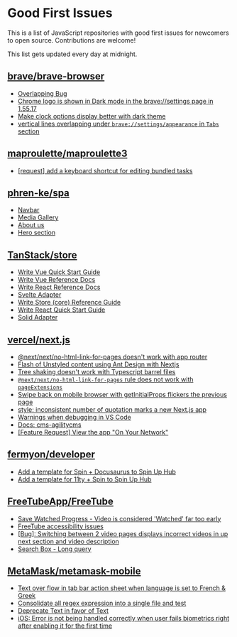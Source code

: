 # Good First Issues

This is a list of JavaScript repositories with good first issues for newcomers to open source. Contributions are welcome!

This list gets updated every day at midnight.

## [brave/brave-browser](https://github.com/brave/brave-browser)

- [Overlapping Bug](https://github.com/brave/brave-browser/issues/32399)
- [Chrome logo is shown in Dark mode in the brave://settings page in 1.55.17 ](https://github.com/brave/brave-browser/issues/31355)
- [Make clock options display better with dark theme](https://github.com/brave/brave-browser/issues/12061)
- [vertical lines overlapping under `brave://settings/appearance` in `Tabs` section](https://github.com/brave/brave-browser/issues/30100)

## [maproulette/maproulette3](https://github.com/maproulette/maproulette3)

- [[request] add a keyboard shortcut for editing bundled tasks](https://github.com/maproulette/maproulette3/issues/1793)

## [phren-ke/spa](https://github.com/phren-ke/spa)

- [Navbar](https://github.com/phren-ke/spa/issues/2)
- [Media Gallery](https://github.com/phren-ke/spa/issues/7)
- [About us](https://github.com/phren-ke/spa/issues/4)
- [Hero section](https://github.com/phren-ke/spa/issues/3)

## [TanStack/store](https://github.com/TanStack/store)

- [Write Vue Quick Start Guide](https://github.com/TanStack/store/issues/11)
- [Write Vue Reference Docs](https://github.com/TanStack/store/issues/10)
- [Write React Reference Docs](https://github.com/TanStack/store/issues/9)
- [Svelte Adapter](https://github.com/TanStack/store/issues/4)
- [Write Store (core) Reference Guide](https://github.com/TanStack/store/issues/7)
- [Write React Quick Start Guide](https://github.com/TanStack/store/issues/6)
- [Solid Adapter](https://github.com/TanStack/store/issues/5)

## [vercel/next.js](https://github.com/vercel/next.js)

- [@next/next/no-html-link-for-pages doesn't work with app router](https://github.com/vercel/next.js/issues/51742)
- [Flash of Unstyled content using Ant Design with Nextjs](https://github.com/vercel/next.js/issues/48483)
- [Tree shaking doesn't work with Typescript barrel files](https://github.com/vercel/next.js/issues/12557)
- [`@next/next/no-html-link-for-pages` rule does not work with `pageExtensions`](https://github.com/vercel/next.js/issues/53473)
- [Swipe back on mobile browser with getInitialProps flickers the previous page](https://github.com/vercel/next.js/issues/10465)
- [style: inconsistent number of quotation marks a new Next.js app](https://github.com/vercel/next.js/issues/54402)
- [Warnings when debugging in VS Code](https://github.com/vercel/next.js/issues/24349)
- [Docs: cms-agilitycms](https://github.com/vercel/next.js/issues/52867)
- [[Feature Request] View the app "On Your Network"](https://github.com/vercel/next.js/issues/11367)

## [fermyon/developer](https://github.com/fermyon/developer)

- [Add a template for Spin + Docusaurus to Spin Up Hub](https://github.com/fermyon/developer/issues/801)
- [Add a template for 11ty + Spin to Spin Up Hub](https://github.com/fermyon/developer/issues/802)

## [FreeTubeApp/FreeTube](https://github.com/FreeTubeApp/FreeTube)

- [Save Watched Progress - Video is considered 'Watched' far too early](https://github.com/FreeTubeApp/FreeTube/issues/964)
- [FreeTube accessibility issues](https://github.com/FreeTubeApp/FreeTube/issues/693)
- [[Bug]: Switching between 2 video pages displays incorrect videos in up next section and video description](https://github.com/FreeTubeApp/FreeTube/issues/2261)
- [Search Box - Long query](https://github.com/FreeTubeApp/FreeTube/issues/940)

## [MetaMask/metamask-mobile](https://github.com/MetaMask/metamask-mobile)

- [Text over flow in tab bar action sheet when language is set to French & Greek](https://github.com/MetaMask/metamask-mobile/issues/7097)
- [Consolidate all regex expression into a single file and test](https://github.com/MetaMask/metamask-mobile/issues/6684)
- [Deprecate Text in favor of Text](https://github.com/MetaMask/metamask-mobile/issues/6888)
- [iOS: Error is not being handled correctly when user fails biometrics right after enabling it for the first time](https://github.com/MetaMask/metamask-mobile/issues/6028)

